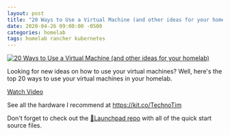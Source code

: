 ```yaml
---
layout: post
title: "20 Ways to Use a Virtual Machine (and other ideas for your homelab)"
date: 2020-04-26 09:00:00 -0500
categories: homelab
tags: homelab rancher kubernetes
---
```


[![20 Ways to Use a Virtual Machine (and other ideas for your homelab)](https://img.youtube.com/vi/SVQmzaSabEQ/0.jpg)](https://www.youtube.com/watch?v=SVQmzaSabEQ "20 Ways to Use a Virtual Machine (and other ideas for your homelab)")

Looking for new ideas on how to use your virtual machines?  Well, here's the top 20 ways to use your virtual machines in your homelab.


[Watch Video](https://www.youtube.com/watch?v=SVQmzaSabEQ)

See all the hardware I recommend at <https://kit.co/TechnoTim>

Don't forget to check out the [🚀Launchpad repo](https://l.technotim.live/quick-start) with all of the quick start source files.